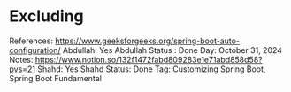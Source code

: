 # Excluding

References: https://www.geeksforgeeks.org/spring-boot-auto-configuration/
Abdullah: Yes
Abdullah Status : Done
Day: October 31, 2024
Notes: https://www.notion.so/132f1472fabd809283e1e71abd858d58?pvs=21
Shahd: Yes
Shahd Status: Done
Tag: Customizing Spring Boot, Spring Boot Fundamental